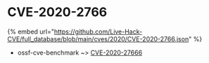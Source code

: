 # CVE-2020-2766
{% embed url="https://github.com/Live-Hack-CVE/full_database/blob/main/cves/2020/CVE-2020-2766.json" %}

* ossf-cve-benchmark ~> [CVE-2020-27666](https://www.alice-snow.ru/2020/database/cve-2020-2766/cve-2020-27666-ossf-cve-benchmark)